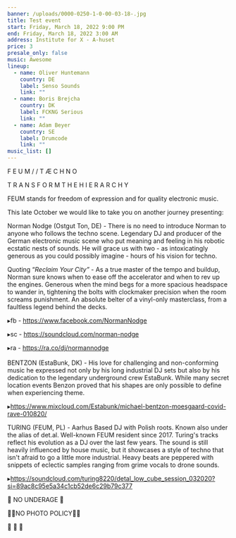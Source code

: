 ```yaml
---
banner: /uploads/0000-0250-1-0-00-03-18-.jpg
title: Test event
start: Friday, March 18, 2022 9:00 PM
end: Friday, March 18, 2022 3:00 AM
address: Institute for X - A-huset
price: 3
presale_only: false
music: Awesome
lineup:
  - name: Oliver Huntemann
    country: DE
    label: Senso Sounds
    link: ""
  - name: Boris Brejcha
    country: DK
    label: FCKNG Serious
    link: ""
  - name: Adam Beyer
    country: SE
    label: Drumcode
    link: ""
music_list: []
---
```

<!--StartFragment-->

<!--StartFragment-->

F E U M  / / T Æ C H N O

T R A N S F O R M   T H E   H I E R A R C H Y





FEUM stands for freedom of expression and for quality electronic music. 

This late October we would like to take you on another journey presenting:

Norman Nodge (Ostgut Ton, DE) - There is no need to introduce Norman to anyone who follows the techno scene. Legendary DJ and producer of the German electronic music scene who put meaning and feeling in his robotic ecstatic nests of sounds. He will grace us with two - as intoxicatingly generous as you could possibly imagine - hours of his vision for techno.

Quoting “*Reclaim Your City”* - As a true master of the tempo and buildup, Norman sure knows when to ease off the accelerator and when to rev up the engines. Generous when the mind begs for a more spacious headspace to wander in, tightening the bolts with clockmaker precision when the room screams punishment. An absolute belter of a vinyl-only masterclass, from a faultless legend behind the decks.

▸fb - <https://www.facebook.com/NormanNodge>

▸sc - <https://soundcloud.com/norman-nodge>

▸ra - <https://ra.co/dj/normannodge>\
\
BENTZON (EstaBunk, DK) - His love for challenging and non-conforming music he expressed not only by his long industrial DJ sets but also by his dedication to the legendary underground crew EstaBunk. While many secret location events Benzon proved that his shapes are only possible to define when experiencing theme. 

▸<https://www.mixcloud.com/Estabunk/michael-bentzon-moesgaard-covid-rave-010820/>

TURING (FEUM, PL) - Aarhus Based DJ with Polish roots. Known also under the alias of det.al. Well-known FEUM resident since 2017. Turing's tracks reflect his evolution as a DJ over the last few years. The sound is still heavily influenced by house music, but it showcases a style of techno that isn't afraid to go a little more industrial. Heavy beats are peppered with snippets of eclectic samples ranging from grime vocals to drone sounds.

▸<https://soundcloud.com/turing8220/detal_low_cube_session_032020?si=89ac8c95e5a34c1cb52de6c29b79c377>

🔞 NO UNDERAGE 🔞

🚫📸NO PHOTO POLICY📸🚫

📵 📵 📵